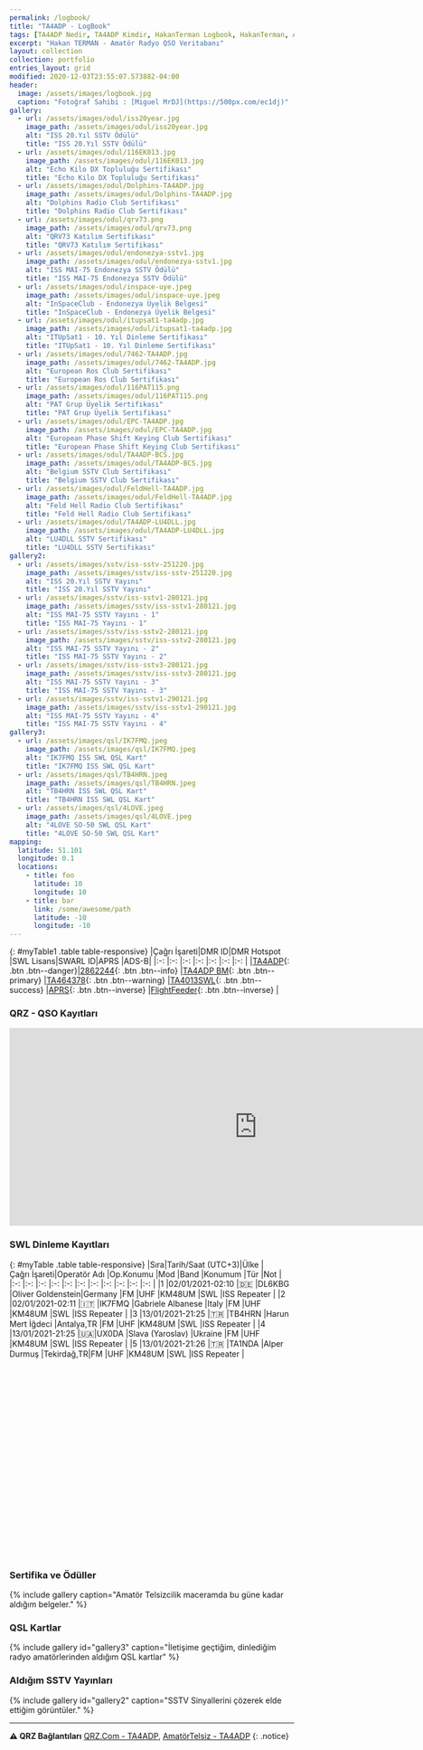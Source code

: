```yaml
---
permalink: /logbook/
title: "TA4ADP - LogBook"
tags: [TA4ADP Nedir, TA4ADP Kimdir, HakanTerman Logbook, HakanTerman, Amatör Telsizcilikte TA4ADP kime aittir, Hakan TERMAN kimdir, Hakan TERMAN telsiz]
excerpt: "Hakan TERMAN - Amatör Radyo QSO Veritabanı"
layout: collection
collection: portfolio
entries_layout: grid
modified: 2020-12-03T23:55:07.573882-04:00
header:
  image: /assets/images/logbook.jpg
  caption: "Fotoğraf Sahibi : [Miguel MrDJ](https://500px.com/ec1dj)"
gallery:
  - url: /assets/images/odul/iss20year.jpg
    image_path: /assets/images/odul/iss20year.jpg
    alt: "ISS 20.Yıl SSTV Ödülü"
    title: "ISS 20.Yıl SSTV Ödülü"
  - url: /assets/images/odul/116EK013.jpg
    image_path: /assets/images/odul/116EK013.jpg
    alt: "Echo Kilo DX Topluluğu Sertifikası"
    title: "Echo Kilo DX Topluluğu Sertifikası"
  - url: /assets/images/odul/Dolphins-TA4ADP.jpg
    image_path: /assets/images/odul/Dolphins-TA4ADP.jpg
    alt: "Dolphins Radio Club Sertifikası"
    title: "Dolphins Radio Club Sertifikası"
  - url: /assets/images/odul/qrv73.png
    image_path: /assets/images/odul/qrv73.png
    alt: "QRV73 Katılım Sertifikası"
    title: "QRV73 Katılım Sertifikası"
  - url: /assets/images/odul/endonezya-sstv1.jpg
    image_path: /assets/images/odul/endonezya-sstv1.jpg
    alt: "ISS MAI-75 Endonezya SSTV Ödülü"
    title: "ISS MAI-75 Endonezya SSTV Ödülü"
  - url: /assets/images/odul/inspace-uye.jpeg
    image_path: /assets/images/odul/inspace-uye.jpeg
    alt: "InSpaceClub - Endonezya Üyelik Belgesi"
    title: "InSpaceClub - Endonezya Üyelik Belgesi"
  - url: /assets/images/odul/itupsat1-ta4adp.jpg
    image_path: /assets/images/odul/itupsat1-ta4adp.jpg
    alt: "ITUpSat1 - 10. Yıl Dinleme Sertifikası"
    title: "ITUpSat1 - 10. Yıl Dinleme Sertifikası"
  - url: /assets/images/odul/7462-TA4ADP.jpg
    image_path: /assets/images/odul/7462-TA4ADP.jpg
    alt: "European Ros Club Sertifikası"
    title: "European Ros Club Sertifikası"
  - url: /assets/images/odul/116PAT115.png
    image_path: /assets/images/odul/116PAT115.png
    alt: "PAT Grup Üyelik Sertifikası"
    title: "PAT Grup Üyelik Sertifikası"
  - url: /assets/images/odul/EPC-TA4ADP.jpg
    image_path: /assets/images/odul/EPC-TA4ADP.jpg
    alt: "European Phase Shift Keying Club Sertifikası"
    title: "European Phase Shift Keying Club Sertifikası"
  - url: /assets/images/odul/TA4ADP-BCS.jpg
    image_path: /assets/images/odul/TA4ADP-BCS.jpg
    alt: "Belgium SSTV Club Sertifikası"
    title: "Belgium SSTV Club Sertifikası"
  - url: /assets/images/odul/FeldHell-TA4ADP.jpg
    image_path: /assets/images/odul/FeldHell-TA4ADP.jpg
    alt: "Feld Hell Radio Club Sertifikası"
    title: "Feld Hell Radio Club Sertifikası"
  - url: /assets/images/odul/TA4ADP-LU4DLL.jpg
    image_path: /assets/images/odul/TA4ADP-LU4DLL.jpg
    alt: "LU4DLL SSTV Sertifikası"
    title: "LU4DLL SSTV Sertifikası"
gallery2:
  - url: /assets/images/sstv/iss-sstv-251220.jpg
    image_path: /assets/images/sstv/iss-sstv-251220.jpg
    alt: "ISS 20.Yıl SSTV Yayını"
    title: "ISS 20.Yıl SSTV Yayını"
  - url: /assets/images/sstv/iss-sstv1-280121.jpg
    image_path: /assets/images/sstv/iss-sstv1-280121.jpg
    alt: "ISS MAI-75 SSTV Yayını - 1"
    title: "ISS MAI-75 Yayını - 1"
  - url: /assets/images/sstv/iss-sstv2-280121.jpg
    image_path: /assets/images/sstv/iss-sstv2-280121.jpg
    alt: "ISS MAI-75 SSTV Yayını - 2"
    title: "ISS MAI-75 SSTV Yayını - 2"
  - url: /assets/images/sstv/iss-sstv3-280121.jpg
    image_path: /assets/images/sstv/iss-sstv3-280121.jpg
    alt: "ISS MAI-75 SSTV Yayını - 3"
    title: "ISS MAI-75 SSTV Yayını - 3"
  - url: /assets/images/sstv/iss-sstv1-290121.jpg
    image_path: /assets/images/sstv/iss-sstv1-290121.jpg
    alt: "ISS MAI-75 SSTV Yayını - 4"
    title: "ISS MAI-75 SSTV Yayını - 4"
gallery3:
  - url: /assets/images/qsl/IK7FMQ.jpeg
    image_path: /assets/images/qsl/IK7FMQ.jpeg
    alt: "IK7FMQ ISS SWL QSL Kart"
    title: "IK7FMQ ISS SWL QSL Kart"
  - url: /assets/images/qsl/TB4HRN.jpeg
    image_path: /assets/images/qsl/TB4HRN.jpeg
    alt: "TB4HRN ISS SWL QSL Kart"
    title: "TB4HRN ISS SWL QSL Kart"
  - url: /assets/images/qsl/4LOVE.jpeg
    image_path: /assets/images/qsl/4LOVE.jpeg
    alt: "4LOVE SO-50 SWL QSL Kart"
    title: "4LOVE SO-50 SWL QSL Kart"
mapping:
  latitude: 51.101
  longitude: 0.1
  locations:
    - title: foo
      latitude: 10
      longitude: 10
    - title: bar
      link: /some/awesome/path
      latitude: -10
      longitude: -10
---
```


{: #myTable1 .table table-responsive}
|Çağrı İşareti|DMR ID|DMR Hotspot |SWL Lisans|SWARL ID|APRS |ADS-B|
|:-:          |:-:   |:-:         |:-:       |:-:     |:-:  |:-:  |
|[TA4ADP](https://www.qrz.com/db/TA4ADP){: .btn .btn--danger}|[2862244](https://brandmeister.network/index.php?page=profile&call=TA4ADP){: .btn .btn--info}   |[TA4ADP BM](https://brandmeister.network/?page=repeater&id=286224401){: .btn .btn--primary}           |[TA464378](#){: .btn .btn--warning}       |[TA4013SWL](http://list.swarl.org/){: .btn .btn--success}     |[APRS](https://aprs.fi/#!mt=roadmap&z=11&call=a%2FTA4ADP-1&timerange=3600&tail=3600){: .btn .btn--inverse}         |[FlightFeeder](https://flightaware.com/adsb/stats/user/HakanTerman#stats-90495){: .btn .btn--inverse}         |

### QRZ - QSO Kayıtları

<iframe align="top" frameborder="0" height="350" scrolling="yes" src="https://logbook.qrz.com/lbstat/TA4ADP/" width="875"></iframe>

### SWL Dinleme Kayıtları

{: #myTable .table table-responsive}
|Sıra|Tarih/Saat&nbsp;(UTC+3)|Ülke     |Çağrı&nbsp;İşareti|Operatör&nbsp;Adı |Op.Konumu  |Mod |Band |Konumum |Tür |Not              |
|:-: |:-:                    |:-:      |:-:               |:-:               |:-:        |:-: |:-:  |:-:     |:-: |:-:              |
|1  |02/01/2021-02:10        |:de:     |DL6KBG            |Oliver Goldenstein|Germany    |FM  |UHF  |KM48UM  |SWL |ISS Repeater     |
|2  |02/01/2021-02:11        |:it:     |IK7FMQ            |Gabriele Albanese |Italy      |FM  |UHF  |KM48UM  |SWL |ISS Repeater     |
|3  |13/01/2021-21:25        |:tr:     |TB4HRN            |Harun Mert İğdeci |Antalya,TR |FM  |UHF  |KM48UM  |SWL |ISS Repeater     |
|4  |13/01/2021-21:25        |:ukraine:|UX0DA             |Slava (Yaroslav)  |Ukraine    |FM  |UHF  |KM48UM  |SWL |ISS Repeater     |
|5  |13/01/2021-21:26        |:tr:     |TA1NDA            |Alper Durmuş      |Tekirdağ,TR|FM  |UHF  |KM48UM  |SWL |ISS Repeater     |

<script src="/assets/leaflet/L.Maidenhead.js"></script>
<script src="/assets/leaflet/leafembed.js"></script>
<script type="text/javascript">
jQuery(document).ready(function ($) {
    $('#myTable').tooltip(  {
      "order": [[ 0, "desc" ]]
    } );
  });
    var q_lat = 39.30000;
    var q_lng = 36.00000;
    var q_loc = 'https://hakanterman.com/assets/leaflet/noktalar.json';
    var q_zoom = 5;
  $(document).ready(function(){
                    var grid = "No";
                    initmap(grid);
  });
</script>
<div id="map" class="map map-home" style="height: 300px; width: 854px; margin-top: 50px"></div>

### Sertifika ve Ödüller

{% include gallery caption="Amatör Telsizcilik maceramda bu güne kadar aldığım belgeler." %}

### QSL Kartlar

{% include gallery id="gallery3" caption="İletişime geçtiğim, dinlediğim radyo amatörlerinden aldığım QSL kartlar" %}

### Aldığım SSTV Yayınları

{% include gallery id="gallery2" caption="SSTV Sinyallerini çözerek elde ettiğim görüntüler." %}

---

**:warning: QRZ Bağlantıları** [QRZ.Com - TA4ADP](https://www.qrz.com/db/TA4ADP), [AmatörTelsiz - TA4ADP](https://qrz.amatortelsiz.com.tr/profil/TA4ADP)
{: .notice}
